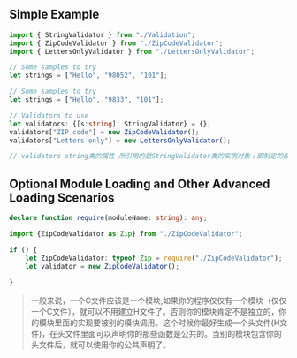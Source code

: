 

## Simple Example

```ts
import { StringValidator } from "./Validation";
import { ZipCodeValidator } from "./ZipCodeValidator";
import { LettersOnlyValidator } from "./LettersOnlyValidator";

// Some samples to try
let strings = ["Hello", "98052", "101"];

// Some samples to try
let strings = ["Hello", "9833", "101"];

// Validators to use
let validators: {[s:string]: StringValidator} = {};
validators["ZIP code"] = new ZipCodeValidator();
validators["Letters only"] = new LettersOnlyValidator();

// validators string类的属性 所引用的是StringValidator类的实例对象；即制定的都是类别，而现实中则都是实例；

```

## Optional Module Loading and Other Advanced Loading Scenarios

```ts
declare function require(moduleName: string): any;

import {ZipCodeValidator as Zip} from "./ZipCodeValidator";

if () {
    let ZipCodeValidator: typeof Zip = require("./ZipCodeValidator");
    let validator = new ZipCodeValidator();
    
}

```



> 一般来说，一个C文件应该是一个模块,如果你的程序仅仅有一个模块（仅仅一个C文件），就可以不用建立H文件了。否则你的模块肯定不是独立的，你的模块里面的实现要被别的模块调用。这个时候你最好生成一个头文件(H文件)，在头文件里面可以声明你的那些函数是公共的。当别的模块包含你的头文件后，就可以使用你的公共声明了。